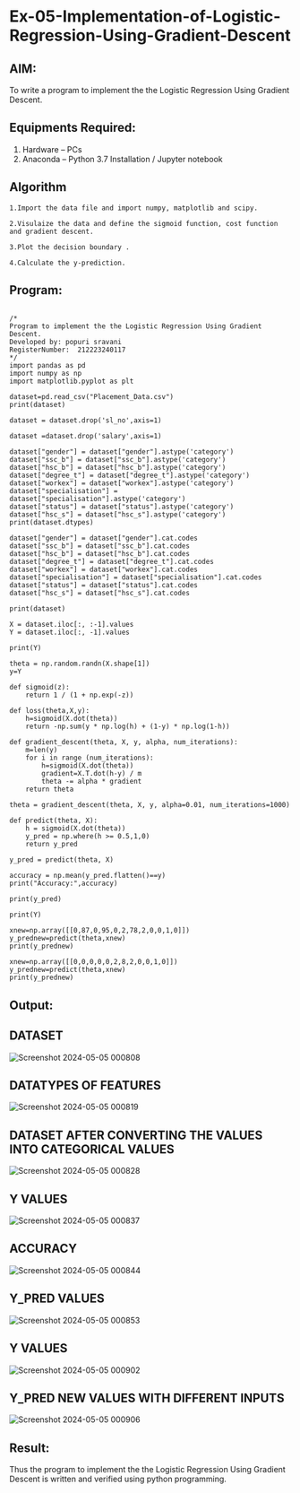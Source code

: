 # Ex-05-Implementation-of-Logistic-Regression-Using-Gradient-Descent

## AIM:
To write a program to implement the the Logistic Regression Using Gradient Descent.

## Equipments Required:
1. Hardware – PCs
2. Anaconda – Python 3.7 Installation / Jupyter notebook

## Algorithm
```
1.Import the data file and import numpy, matplotlib and scipy.

2.Visulaize the data and define the sigmoid function, cost function and gradient descent.

3.Plot the decision boundary .

4.Calculate the y-prediction.
```

## Program:
```

/*
Program to implement the the Logistic Regression Using Gradient Descent.
Developed by: popuri sravani
RegisterNumber:  212223240117
*/
import pandas as pd
import numpy as np
import matplotlib.pyplot as plt

dataset=pd.read_csv("Placement_Data.csv")
print(dataset)

dataset = dataset.drop('sl_no',axis=1)

dataset =dataset.drop('salary',axis=1)

dataset["gender"] = dataset["gender"].astype('category')
dataset["ssc_b"] = dataset["ssc_b"].astype('category')
dataset["hsc_b"] = dataset["hsc_b"].astype('category')
dataset["degree_t"] = dataset["degree_t"].astype('category')
dataset["workex"] = dataset["workex"].astype('category')
dataset["specialisation"] = dataset["specialisation"].astype('category')
dataset["status"] = dataset["status"].astype('category')
dataset["hsc_s"] = dataset["hsc_s"].astype('category')
print(dataset.dtypes)

dataset["gender"] = dataset["gender"].cat.codes
dataset["ssc_b"] = dataset["ssc_b"].cat.codes
dataset["hsc_b"] = dataset["hsc_b"].cat.codes
dataset["degree_t"] = dataset["degree_t"].cat.codes
dataset["workex"] = dataset["workex"].cat.codes
dataset["specialisation"] = dataset["specialisation"].cat.codes
dataset["status"] = dataset["status"].cat.codes
dataset["hsc_s"] = dataset["hsc_s"].cat.codes

print(dataset)

X = dataset.iloc[:, :-1].values
Y = dataset.iloc[:, -1].values

print(Y)

theta = np.random.randn(X.shape[1])
y=Y

def sigmoid(z):
    return 1 / (1 + np.exp(-z))

def loss(theta,X,y):
    h=sigmoid(X.dot(theta))
    return -np.sum(y * np.log(h) + (1-y) * np.log(1-h))

def gradient_descent(theta, X, y, alpha, num_iterations):
    m=len(y)
    for i in range (num_iterations):
        h=sigmoid(X.dot(theta))
        gradient=X.T.dot(h-y) / m
        theta -= alpha * gradient
    return theta

theta = gradient_descent(theta, X, y, alpha=0.01, num_iterations=1000)

def predict(theta, X):
    h = sigmoid(X.dot(theta))
    y_pred = np.where(h >= 0.5,1,0)
    return y_pred

y_pred = predict(theta, X)

accuracy = np.mean(y_pred.flatten()==y)
print("Accuracy:",accuracy)

print(y_pred)

print(Y)

xnew=np.array([[0,87,0,95,0,2,78,2,0,0,1,0]])
y_prednew=predict(theta,xnew)
print(y_prednew)

xnew=np.array([[0,0,0,0,0,2,8,2,0,0,1,0]])
y_prednew=predict(theta,xnew)
print(y_prednew)
```

## Output:
## DATASET
![Screenshot 2024-05-05 000808](https://github.com/sravanipopuri2006/-Implementation-of-Logistic-Regression-Using-Gradient-Descent/assets/139778301/a31b6e4a-ea20-4c18-be90-8cd2e6b73f64)
## DATATYPES OF FEATURES
![Screenshot 2024-05-05 000819](https://github.com/sravanipopuri2006/-Implementation-of-Logistic-Regression-Using-Gradient-Descent/assets/139778301/ac9945a6-b186-437e-9be2-9e872523e0f5)
## DATASET AFTER CONVERTING THE VALUES INTO CATEGORICAL VALUES
![Screenshot 2024-05-05 000828](https://github.com/sravanipopuri2006/-Implementation-of-Logistic-Regression-Using-Gradient-Descent/assets/139778301/856c25fe-99d8-4905-9e61-8510594cdbe0)
## Y VALUES
![Screenshot 2024-05-05 000837](https://github.com/sravanipopuri2006/-Implementation-of-Logistic-Regression-Using-Gradient-Descent/assets/139778301/f91ab468-0b0c-46bd-8cee-6102d915a99f)
## ACCURACY
![Screenshot 2024-05-05 000844](https://github.com/sravanipopuri2006/-Implementation-of-Logistic-Regression-Using-Gradient-Descent/assets/139778301/0d6f15a1-e373-447d-a8b7-1f0d71737070)
## Y_PRED VALUES
![Screenshot 2024-05-05 000853](https://github.com/sravanipopuri2006/-Implementation-of-Logistic-Regression-Using-Gradient-Descent/assets/139778301/568f9c05-abb6-48dc-904f-3b141803a700)
## Y VALUES
![Screenshot 2024-05-05 000902](https://github.com/sravanipopuri2006/-Implementation-of-Logistic-Regression-Using-Gradient-Descent/assets/139778301/4674ee6c-77c7-4723-83b4-f7c5727bf68d)
## Y_PRED NEW VALUES WITH DIFFERENT INPUTS
![Screenshot 2024-05-05 000906](https://github.com/sravanipopuri2006/-Implementation-of-Logistic-Regression-Using-Gradient-Descent/assets/139778301/4fdeeb87-a670-44c2-9444-5dcebb27f580)










## Result:
Thus the program to implement the the Logistic Regression Using Gradient Descent is written and verified using python programming.

